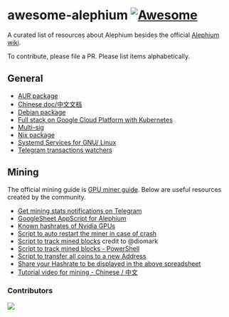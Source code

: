 # awesome-alephium [![Awesome](https://awesome.re/badge.svg)](https://github.com/alephium/awesome-alephium)

A curated list of resources about Alephium besides the official [Alephium wiki](https://wiki.alephium.org).

To contribute, please file a PR. Please list items alphabetically.

## General

* [AUR package](https://aur.archlinux.org/packages/alephium-wallet-bin/)
* [Chinese doc/中文文档](https://github.com/Lbqds/alephium-docs)
* [Debian package](https://projects.iabsis.com/projects/alephium-pkg/wiki/How_to_install_Alephium_with_packages)
* [Full stack on Google Cloud Platform with Kubernetes](https://github.com/liuhongchao/alephium-stack)
* [Multi-sig](https://altco.notion.site/altco/alephium-b8c069de878f4820bbd1176cbcab9cc7)
* [Nix package](https://github.com/chloekek/alephium-nix)
* [Systemd Services for GNU/ Linux](https://gitlab.com/sven-hash/alephium/-/tree/main/systemd/system)
* [Telegram transactions watchers](https://t.me/alphwhalesalert)

## Mining

The official mining guide is [GPU miner guide](https://wiki.alephium.org/GPU-Miner-Guide.html). Below are useful resources created by the community.


* [Get mining stats notifications on Telegram](https://gitlab.com/sven-hash/alephium/-/tree/main/alephium-bot)
* [GoogleSheet AppScript for Alephium](https://github.com/MrGoldenpioche/Alephium-GoogleAppScripts)
* [Known hashrates of Nvidia GPUs](https://docs.google.com/spreadsheets/d/10eUjwGU-Kmw1XM1dDOKfdscOeShakSnjcBGzBT46rmc/edit?usp=sharing)
* [Script to auto restart the miner in case of crash](https://gist.github.com/polarker/d7f7a9903106c6184cf76fad4e695294)
* [Script to track mined blocks](https://gist.github.com/polarker/e13a8898b4977d86c2c9d4b867341635) credit to @diomark
* [Script to track mined blocks - PowerShell](https://github.com/mwferris/crypto-alephium-scripts/blob/60e5c31d932315cdd5015c2b2b9e6f5c2f8ce1b2/checkWalletPowershell.ps1)
* [Script to transfer all coins to a new Address](https://gist.github.com/polarker/e2a8b97eceeb359b3c73c0f5cac05680)
* [Share your Hashrate to be displayed in the above spreadsheet](https://forms.gle/cCMMZn6cRkQ4pXNx9)
* [Tutorial video for mining - Chinese / 中文](https://www.youtube.com/watch?v=-hLQDnth0iM)

### Contributors

<a href="https://github.com/alephium/awesome-alephium/graphs/contributors">
  <img src="https://contrib.rocks/image?repo=alephium/awesome-alephium" />
</a>
